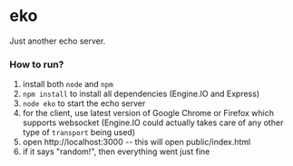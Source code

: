 eko
===

Just another echo server.

### How to run?

1. install both `node` and `npm`
2. `npm install` to install all dependencies (Engine.IO and Express)
3. `node eko` to start the echo server
4. for the client, use latest version of Google Chrome or Firefox which supports websocket (Engine.IO could actually takes care of any other type of `transport` being used)
3. open http://localhost:3000 -- this will open public/index.html
4. if it says "random!", then everything went just fine
